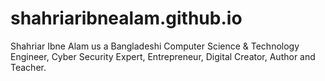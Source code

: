 # shahriaribnealam.github.io
Shahriar Ibne Alam us a Bangladeshi Computer Science & Technology Engineer, Cyber Security Expert, Entrepreneur, Digital Creator, Author and Teacher.
